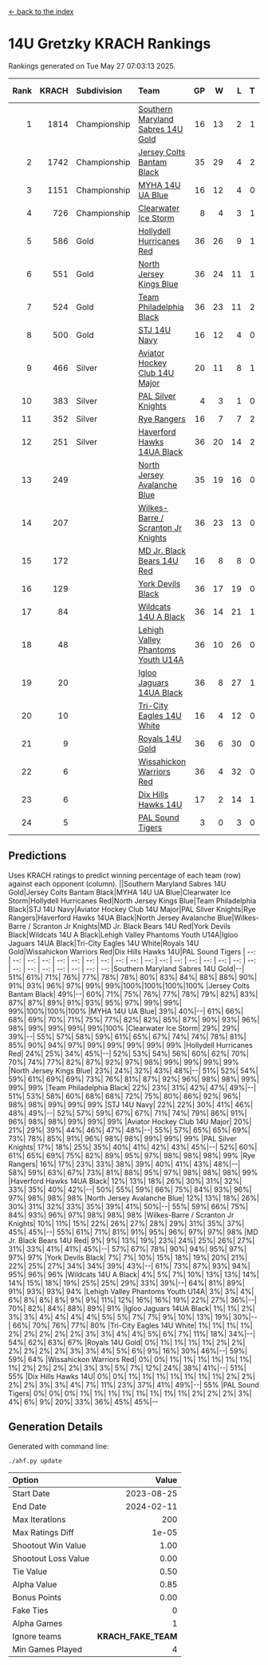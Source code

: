 [<- back to the index](readme.md)
# 14U Gretzky KRACH Rankings
Rankings generated on Tue May 27 07:03:13 2025.

Rank|KRACH|Subdivision|Team|GP|W|L|T|OTW|OTL|SoS|Exp Wins|Win Diff
---:|---:|:---|:---|---:|---:|---:|---:|---:|---:|---:|---:|---:
1|1814|Championship|[Southern Maryland Sabres 14U Gold](https://gamesheetstats.com/seasons/3659/teams/140588/schedule)|16|13|2|1|0|0|390|14.3|-0.0
2|1742|Championship|[Jersey Colts Bantam Black](https://gamesheetstats.com/seasons/3659/teams/140580/schedule)|35|29|4|2|2|0|340|30.8|-0.0
3|1151|Championship|[MYHA 14U UA Blue](https://gamesheetstats.com/seasons/3659/teams/140583/schedule)|16|12|4|0|2|2|447|12.8|-0.0
4|726|Championship|[Clearwater Ice Storm](https://gamesheetstats.com/seasons/3659/teams/142500/schedule)|8|4|3|1|0|0|739|5.3|-0.0
5|586|Gold|[Hollydell Hurricanes Red](https://gamesheetstats.com/seasons/3659/teams/140578/schedule)|36|26|9|1|1|1|337|27.4|0.0
6|551|Gold|[North Jersey Kings Blue](https://gamesheetstats.com/seasons/3659/teams/140585/schedule)|36|24|11|1|3|2|424|25.3|-0.0
7|524|Gold|[Team Philadelphia Black](https://gamesheetstats.com/seasons/3659/teams/140590/schedule)|36|23|11|2|2|2|452|24.8|-0.0
8|500|Gold|[STJ 14U Navy](https://gamesheetstats.com/seasons/3659/teams/140589/schedule)|16|12|4|0|0|1|278|12.8|-0.0
9|466|Silver|[Aviator Hockey Club 14U Major](https://gamesheetstats.com/seasons/3659/teams/140575/schedule)|20|11|8|1|1|1|642|12.3|-0.0
10|383|Silver|[PAL Silver Knights](https://gamesheetstats.com/seasons/3659/teams/140614/schedule)|4|3|1|0|0|0|191|3.8|-0.0
11|352|Silver|[Rye Rangers](https://gamesheetstats.com/seasons/3659/teams/140587/schedule)|16|7|7|2|2|1|624|8.8|-0.0
12|251|Silver|[Haverford Hawks 14UA Black](https://gamesheetstats.com/seasons/3659/teams/140577/schedule)|36|20|14|2|0|3|367|21.9|0.0
13|249||[North Jersey Avalanche Blue](https://gamesheetstats.com/seasons/3659/teams/140584/schedule)|35|19|16|0|0|1|448|19.9|0.0
14|207||[Wilkes-Barre / Scranton Jr Knights](https://gamesheetstats.com/seasons/3659/teams/140593/schedule)|36|23|13|0|2|0|226|23.9|0.0
15|172||[MD Jr. Black Bears 14U Red](https://gamesheetstats.com/seasons/3659/teams/140581/schedule)|16|8|8|0|0|1|272|8.9|0.0
16|129||[York Devils Black](https://gamesheetstats.com/seasons/3659/teams/140595/schedule)|36|17|19|0|2|0|381|17.9|0.0
17|84||[Wildcats 14U A Black](https://gamesheetstats.com/seasons/3659/teams/140592/schedule)|36|14|21|1|1|2|410|15.4|0.0
18|48||[Lehigh Valley Phantoms Youth U14A](https://gamesheetstats.com/seasons/3659/teams/140582/schedule)|36|10|26|0|0|0|427|10.9|0.0
19|20||[Igloo Jaguars 14UA Black](https://gamesheetstats.com/seasons/3659/teams/140579/schedule)|36|8|27|1|0|0|404|9.4|0.0
20|10||[Tri-City Eagles 14U White](https://gamesheetstats.com/seasons/3659/teams/140591/schedule)|16|4|12|0|0|0|168|4.9|0.0
21|9||[Royals 14U Gold](https://gamesheetstats.com/seasons/3659/teams/140586/schedule)|36|6|30|0|0|1|180|6.9|0.0
22|6||[Wissahickon Warriors Red](https://gamesheetstats.com/seasons/3659/teams/140594/schedule)|36|4|32|0|0|0|316|4.9|0.0
23|6||[Dix Hills Hawks 14U](https://gamesheetstats.com/seasons/3659/teams/140576/schedule)|17|2|14|1|0|0|275|3.4|0.0
24|5||[PAL Sound Tigers](https://gamesheetstats.com/seasons/3659/teams/140615/schedule)|3|0|3|0|0|0|237|0.9|0.0

## Predictions
Uses KRACH ratings to predict winning percentage of each team (row) against each opponent (column).
||Southern Maryland Sabres 14U Gold|Jersey Colts Bantam Black|MYHA 14U UA Blue|Clearwater Ice Storm|Hollydell Hurricanes Red|North Jersey Kings Blue|Team Philadelphia Black|STJ 14U Navy|Aviator Hockey Club 14U Major|PAL Silver Knights|Rye Rangers|Haverford Hawks 14UA Black|North Jersey Avalanche Blue|Wilkes-Barre / Scranton Jr Knights|MD Jr. Black Bears 14U Red|York Devils Black|Wildcats 14U A Black|Lehigh Valley Phantoms Youth U14A|Igloo Jaguars 14UA Black|Tri-City Eagles 14U White|Royals 14U Gold|Wissahickon Warriors Red|Dix Hills Hawks 14U|PAL Sound Tigers
| --: | --: | --: | --: | --: | --: | --: | --: | --: | --: | --: | --: | --: | --: | --: | --: | --: | --: | --: | --: | --: | --: | --: | --: | --: 
|Southern Maryland Sabres 14U Gold|--| 51%| 61%| 71%| 76%| 77%| 78%| 78%| 80%| 83%| 84%| 88%| 88%| 90%| 91%| 93%| 96%| 97%| 99%| 99%|100%|100%|100%|100%
|Jersey Colts Bantam Black| 49%|--| 60%| 71%| 75%| 76%| 77%| 78%| 79%| 82%| 83%| 87%| 87%| 89%| 91%| 93%| 95%| 97%| 99%| 99%| 99%|100%|100%|100%
|MYHA 14U UA Blue| 39%| 40%|--| 61%| 66%| 68%| 69%| 70%| 71%| 75%| 77%| 82%| 82%| 85%| 87%| 90%| 93%| 96%| 98%| 99%| 99%| 99%| 99%|100%
|Clearwater Ice Storm| 29%| 29%| 39%|--| 55%| 57%| 58%| 59%| 61%| 65%| 67%| 74%| 74%| 78%| 81%| 85%| 90%| 94%| 97%| 99%| 99%| 99%| 99%| 99%
|Hollydell Hurricanes Red| 24%| 25%| 34%| 45%|--| 52%| 53%| 54%| 56%| 60%| 62%| 70%| 70%| 74%| 77%| 82%| 87%| 92%| 97%| 98%| 99%| 99%| 99%| 99%
|North Jersey Kings Blue| 23%| 24%| 32%| 43%| 48%|--| 51%| 52%| 54%| 59%| 61%| 69%| 69%| 73%| 76%| 81%| 87%| 92%| 96%| 98%| 98%| 99%| 99%| 99%
|Team Philadelphia Black| 22%| 23%| 31%| 42%| 47%| 49%|--| 51%| 53%| 58%| 60%| 68%| 68%| 72%| 75%| 80%| 86%| 92%| 96%| 98%| 98%| 99%| 99%| 99%
|STJ 14U Navy| 22%| 22%| 30%| 41%| 46%| 48%| 49%|--| 52%| 57%| 59%| 67%| 67%| 71%| 74%| 79%| 86%| 91%| 96%| 98%| 98%| 99%| 99%| 99%
|Aviator Hockey Club 14U Major| 20%| 21%| 29%| 39%| 44%| 46%| 47%| 48%|--| 55%| 57%| 65%| 65%| 69%| 73%| 78%| 85%| 91%| 96%| 98%| 98%| 99%| 99%| 99%
|PAL Silver Knights| 17%| 18%| 25%| 35%| 40%| 41%| 42%| 43%| 45%|--| 52%| 60%| 61%| 65%| 69%| 75%| 82%| 89%| 95%| 97%| 98%| 98%| 98%| 99%
|Rye Rangers| 16%| 17%| 23%| 33%| 38%| 39%| 40%| 41%| 43%| 48%|--| 58%| 59%| 63%| 67%| 73%| 81%| 88%| 95%| 97%| 98%| 98%| 98%| 99%
|Haverford Hawks 14UA Black| 12%| 13%| 18%| 26%| 30%| 31%| 32%| 33%| 35%| 40%| 42%|--| 50%| 55%| 59%| 66%| 75%| 84%| 93%| 96%| 97%| 98%| 98%| 98%
|North Jersey Avalanche Blue| 12%| 13%| 18%| 26%| 30%| 31%| 32%| 33%| 35%| 39%| 41%| 50%|--| 55%| 59%| 66%| 75%| 84%| 93%| 96%| 97%| 98%| 98%| 98%
|Wilkes-Barre / Scranton Jr Knights| 10%| 11%| 15%| 22%| 26%| 27%| 28%| 29%| 31%| 35%| 37%| 45%| 45%|--| 55%| 61%| 71%| 81%| 91%| 95%| 96%| 97%| 97%| 98%
|MD Jr. Black Bears 14U Red|  9%|  9%| 13%| 19%| 23%| 24%| 25%| 26%| 27%| 31%| 33%| 41%| 41%| 45%|--| 57%| 67%| 78%| 90%| 94%| 95%| 97%| 97%| 97%
|York Devils Black|  7%|  7%| 10%| 15%| 18%| 19%| 20%| 21%| 22%| 25%| 27%| 34%| 34%| 39%| 43%|--| 61%| 73%| 87%| 93%| 94%| 95%| 96%| 96%
|Wildcats 14U A Black|  4%|  5%|  7%| 10%| 13%| 13%| 14%| 14%| 15%| 18%| 19%| 25%| 25%| 29%| 33%| 39%|--| 64%| 81%| 89%| 91%| 93%| 93%| 94%
|Lehigh Valley Phantoms Youth U14A|  3%|  3%|  4%|  6%|  8%|  8%|  8%|  9%|  9%| 11%| 12%| 16%| 16%| 19%| 22%| 27%| 36%|--| 70%| 82%| 84%| 88%| 89%| 91%
|Igloo Jaguars 14UA Black|  1%|  1%|  2%|  3%|  3%|  4%|  4%|  4%|  4%|  5%|  5%|  7%|  7%|  9%| 10%| 13%| 19%| 30%|--| 66%| 70%| 76%| 77%| 80%
|Tri-City Eagles 14U White|  1%|  1%|  1%|  1%|  2%|  2%|  2%|  2%|  2%|  3%|  3%|  4%|  4%|  5%|  6%|  7%| 11%| 18%| 34%|--| 54%| 62%| 63%| 67%
|Royals 14U Gold|  0%|  1%|  1%|  1%|  1%|  2%|  2%|  2%|  2%|  2%|  2%|  3%|  3%|  4%|  5%|  6%|  9%| 16%| 30%| 46%|--| 59%| 59%| 64%
|Wissahickon Warriors Red|  0%|  0%|  1%|  1%|  1%|  1%|  1%|  1%|  1%|  2%|  2%|  2%|  2%|  3%|  3%|  5%|  7%| 12%| 24%| 38%| 41%|--| 51%| 55%
|Dix Hills Hawks 14U|  0%|  0%|  1%|  1%|  1%|  1%|  1%|  1%|  1%|  2%|  2%|  2%|  2%|  3%|  3%|  4%|  7%| 11%| 23%| 37%| 41%| 49%|--| 55%
|PAL Sound Tigers|  0%|  0%|  0%|  1%|  1%|  1%|  1%|  1%|  1%|  1%|  1%|  2%|  2%|  2%|  3%|  4%|  6%|  9%| 20%| 33%| 36%| 45%| 45%|--

## Generation Details

Generated with command line:
```
./ahf.py update
```

| Option | Value |
| :----- | ----: |
| Start Date | 2023-08-25 |
| End Date | 2024-02-11 |
| Max Iterations | 200 |
| Max Ratings Diff | 1e-05 |
| Shootout Win Value | 1.00 |
| Shootout Loss Value | 0.00 |
| Tie Value | 0.50 |
| Alpha Value | 0.85 |
| Bonus Points | 0.00 |
| Fake Ties | 0 |
| Alpha Games | 1 |
| Ignore teams | __KRACH_FAKE_TEAM__ |
| Min Games Played | 4 |


